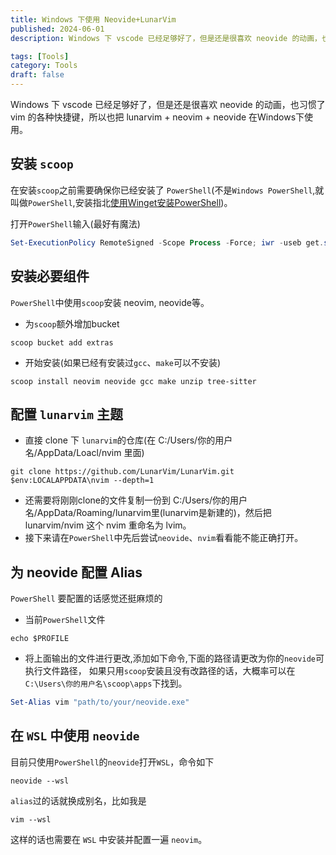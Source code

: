 ```yaml
---
title: Windows 下使用 Neovide+LunarVim
published: 2024-06-01
description: Windows 下 vscode 已经足够好了，但是还是很喜欢 neovide 的动画，也习惯了 vim 的各种快捷键，所以也把 lunarvim + neovim + neovide 在 Windows下使用。

tags: [Tools]
category: Tools
draft: false
---
```


Windows 下 vscode 已经足够好了，但是还是很喜欢 neovide 的动画，也习惯了 vim 的各种快捷键，所以也把 lunarvim + neovim + neovide 在Windows下使用。

<!--more-->

## 安装 `scoop`

在安装`scoop`之前需要确保你已经安装了 `PowerShell`(不是`Windows PowerShell`,就叫做`PowerShell`,安装指北[使用Winget安装PowerShell](https://learn.microsoft.com/zh-cn/powershell/scripting/install/installing-powershell-on-windows?view=powershell-7.4#install-powershell-using-winget-recommended))。

打开`PowerShell`输入(最好有魔法)

```PowerShell
Set-ExecutionPolicy RemoteSigned -Scope Process -Force; iwr -useb get.scoop.sh | iex
```

## 安装必要组件

`PowerShell`中使用`scoop`安装 neovim, neovide等。

+ 为`scoop`额外增加bucket

```shell
scoop bucket add extras
```
+ 开始安装(如果已经有安装过`gcc`、`make`可以不安装)

```shell
scoop install neovim neovide gcc make unzip tree-sitter
```

## 配置 `lunarvim` 主题

+ 直接 clone 下 `lunarvim`的仓库(在 C:/Users/你的用户名/AppData/Loacl/nvim 里面)

```shell
git clone https://github.com/LunarVim/LunarVim.git $env:LOCALAPPDATA\nvim --depth=1
```

+ 还需要将刚刚clone的文件复制一份到 C:/Users/你的用户名/AppData/Roaming/lunarvim里(lunarvim是新建的)，然后把 lunarvim/nvim 这个 nvim 重命名为 lvim。
+ 接下来请在`PowerShell`中先后尝试`neovide`、`nvim`看看能不能正确打开。

## 为 neovide 配置 Alias

`PowerShell` 要配置的话感觉还挺麻烦的

+ 当前`PowerShell`文件

```shell
echo $PROFILE
```

+ 将上面输出的文件进行更改,添加如下命令,下面的路径请更改为你的`neovide`可执行文件路径，
如果只用`scoop`安装且没有改路径的话，大概率可以在`C:\Users\你的用户名\scoop\apps`下找到。

```PowerShell
Set-Alias vim "path/to/your/neovide.exe"
```

## 在 `WSL` 中使用 `neovide`

目前只使用`PowerShell`的`neovide`打开`WSL`，命令如下

```shell
neovide --wsl
```

`alias`过的话就换成别名，比如我是

```shell
vim --wsl
```

这样的话也需要在 `WSL` 中安装并配置一遍 `neovim`。
